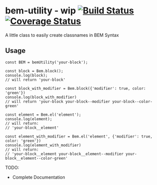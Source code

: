 # bem-utility - wip [![Build Status](https://travis-ci.org/theparthy/bem-utility.svg?branch=master)](https://travis-ci.org/theparthy/bem-utility) [![Coverage Status](https://coveralls.io/repos/github/theparthy/bem-utility/badge.svg?branch=master)](https://coveralls.io/github/theparthy/bem-utility?branch=master)
A little class to easily create classnames in BEM Syntax

## Usage
```
const BEM = bemUtility('your-block');

const block = Bem.block();
console.log(block);
// will return 'your-block'

const block_with_modifier = Bem.block({'modifier': true, color: 'green'})
console.log(block_with_modifier)
// will return 'your-block your-block--modifier your-block--color-green'

const element = Bem.el('element');
console.log(element);
// will return:
// 'your-block__element'

const element_with_modifier = Bem.el('element', {'modifier': true, color: 'green'})
console.log(element_with_modifier)
// will return:
// 'your-block__element your-block__element--modifier your-block__element--color-green'

```


TODO: 
 - Complete Documentation

